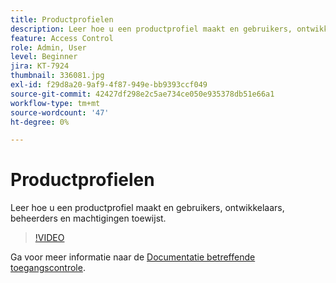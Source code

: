 ```yaml
---
title: Productprofielen
description: Leer hoe u een productprofiel maakt en gebruikers, ontwikkelaars, beheerders en machtigingen toewijst.
feature: Access Control
role: Admin, User
level: Beginner
jira: KT-7924
thumbnail: 336081.jpg
exl-id: f29d8a20-9af9-4f87-949e-bb9393ccf049
source-git-commit: 42427df298e2c5ae734ce050e935378db51e66a1
workflow-type: tm+mt
source-wordcount: '47'
ht-degree: 0%

---
```


# Productprofielen

Leer hoe u een productprofiel maakt en gebruikers, ontwikkelaars, beheerders en machtigingen toewijst.

>[!VIDEO](https://video.tv.adobe.com/v/336081?quality=12&learn=on)

Ga voor meer informatie naar de [Documentatie betreffende toegangscontrole](https://experienceleague.adobe.com/docs/experience-platform/access-control/home.html).